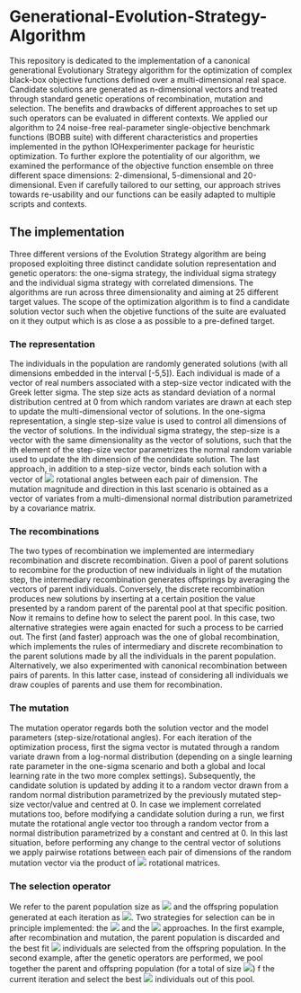 # Generational-Evolution-Strategy-Algorithm

This repository is dedicated to the implementation of a canonical generational Evolutionary Strategy algorithm for the optimization of complex black-box objective functions defined over a multi-dimensional real space. Candidate solutions are generated as n-dimensional vectors and treated through standard genetic operations of recombination, mutation and selection. The benefits and drawbacks of different approaches to set up such operators can be evaluated in different contexts. We applied our algorithm to 24 noise-free real-parameter single-objective benchmark functions (BOBB suite) with different characteristics and properties implemented in the python IOHexperimenter package for heuristic optimization. To further explore the potentiality of our algorithm, we examined the performance of the objective function ensemble on three different space dimensions: 2-dimensional, 5-dimensional and 20-dimensional. Even if carefully tailored to our setting, our approach strives towards re-usability and our functions can be easily adapted to multiple scripts and contexts.

## The implementation 
Three different versions of the Evolution Strategy algorithm are being proposed exploiting three distinct candidate solution representation and genetic operators: the one-sigma strategy, the individual sigma strategy and the individual sigma strategy with correlated dimensions. The algorithms are run across three dimensionality and aiming at 25 different target values. The scope of the optimization algorithm is to find a candidate solution vector such when the objetive functions of the suite are evaluated on it they output which is as close a as possible to a pre-defined target.

### The representation
The individuals in the population are randomly generated solutions (with all dimensions embedded in the interval [-5,5]). Each individual is made of a vector of real numbers associated with a step-size vector indicated with the Greek letter sigma. The step size acts as standard deviation of a normal distribution centred at 0 from which random variates are drawn at each step to update the multi-dimensional vector of solutions. In the one-sigma representation, a single step-size value is used to control all dimensions of the vector of solutions. In the individual sigma strategy, the step-size is a vector with the same dimensionality as the vector of solutions, such that the ith element of the step-size vector parametrizes the normal random variable used to update the ith dimension of the condidate solution. The last approach, in addition to a step-size vector, binds each solution with a vector of <img src="https://render.githubusercontent.com/render/math?math=\frac{n \times (n-1)}{2} "> rotational angles between each pair of dimension. The mutation magnitude and direction in this last scenario is obtained as a vector of variates from a multi-dimensional normal distribution parametrized by a covariance matrix.


### The recombinations
The two types of recombination we implemented are intermediary recombination and discrete recombination. Given a pool of parent solutions to recombine for the production of new individuals in light of the mutation step, the intermediary recombination generates offsprings by averaging the vectors of parent individuals. Conversely, the discrete recombination produces new solutions by inserting at a certain position the value presented by a random parent of the parental pool at that specific position. Now it remains to define how to select the parent pool. In this case, two alternative strategies were again enacted for such a process to be carried out. The first (and faster) approach was
the one of global recombination, which implements the rules of intermediary and discrete recombination to the parent solutions made by all the individuals in the parent population. Alternatively, we also experimented with canonical recombination between pairs of parents. In this latter case, instead of considering all individuals we draw couples of parents and use them for recombination.

### The mutation
The mutation operator regards both the solution vector and the model parameters (step-size/rotational angles). For each iteration of the optimization process, first the sigma vector is mutated through a random variate drawn from a log-normal distribution (depending on a single learning rate parameter in the one-sigma scenario and both a global and local learning rate in the two more complex settings). Subsequently, the candidate solution is updated by adding it to a random vector drawn from a random normal distribution parametrized by the previously mutated step-size vector/value and centred at 0. In case we implement correlated mutations too, before modifying a candidate solution during a run, we first mutate the rotational angle vector too through a random vector from a normal distribution parametrized by a constant and centred at 0. In this last situation, before performing any change to the central vector of solutions we apply pairwise rotations between each pair of dimensions of the random mutation vector via the product of <img src="https://render.githubusercontent.com/render/math?math=\frac{n \times (n-1)}{2} "> rotational matrices.

### The selection operator
We refer to the parent population size as <img src="https://render.githubusercontent.com/render/math?math=\mu"> and the offspring population generated at each iteration as <img src="https://render.githubusercontent.com/render/math?math=\lambda">. Two strategies for selection can be in principle implemented: the <img src="https://render.githubusercontent.com/render/math?math=(\mu , \lambda)"> and the <img src="https://render.githubusercontent.com/render/math?math=(\mu \+ \lambda)"> approaches. In the first example, after recombination and mutation, the parent population is discarded and the best fit  <img src="https://render.githubusercontent.com/render/math?math=\mu"> individuals are selected from the offspring population. In the second example, after the genetic operators are performed, we pool together the parent and offspring population (for a total of size <img src="https://render.githubusercontent.com/render/math?math=\mu + \lambda">) f the current iteration and select the best <img src="https://render.githubusercontent.com/render/math?math=\mu"> individuals out of this pool. 







